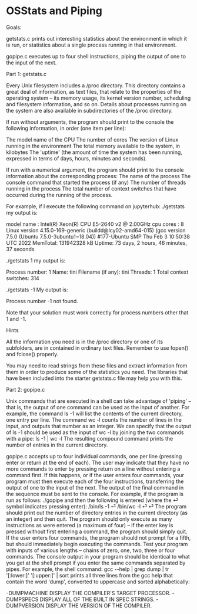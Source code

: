 # OSStats and Piping

Goals:


getstats.c prints out interesting statistics
about the environment in which it is run, or statistics about a single
process running in that environment.

gopipe.c  executes up to four shell instructions, piping the output of one to the input of the   next.


Part 1: getstats.c

Every Unix filesystem includes a /proc directory.  This directory
contains a great deal of information, as text files, that relate to
the properties of the operating system – its memory usage, its kernel
version number, scheduling and filesystem information, and so on.
Details about processes running on the system are also available in
subdirectories of the /proc directory.

If run without arguments, the program should print to the console
the following information, in order (one item per line):

The model name of the CPU
The number of cores
The version of Linux running in the environment
The total memory available to the system, in kilobytes
The 'uptime' (the amount of time the system has been running, expressed in terms of days, hours, minutes and seconds).


If run with a numerical argument, the program should print to the
console information about the corresponding process:
The name of the process
The console command that started the process (if any)
The number of threads running in the process
The total number of context switches that have occurred during the running of the process.

For example, if I execute the following command on jupyterhub:
./getstats
my output is:

model name      : Intel(R) Xeon(R) CPU E5-2640 v2 @ 2.00GHz
cpu cores       : 8
Linux version 4.15.0-169-generic (buildd@lcy02-amd64-015) (gcc version 7.5.0 (Ubuntu 7.5.0-3ubuntu1~18.04)) #177-Ubuntu SMP Thu Feb 3 10:50:38 UTC 2022
MemTotal:       131942328 kB
Uptime: 73 days, 2 hours, 46 minutes, 37 seconds

./getstats 1
my output is:

Process number: 1
Name:   tini
Filename (if any): tini
Threads:        1
Total context switches: 314

./getstats -1
My output is:

Process number -1 not found.


Note that your solution must work correctly for process numbers other
that 1 and -1.

Hints


All the information you need is in the /proc directory or one of
its subfolders, are in contained in ordinary text files.
Remember to use fopen() and fclose() properly.


You may need to read strings from these files and extract
information from them in order to produce some of the statistics
you need.  The libraries that have been included into the starter
getstats.c file may help you with this.


Part 2: gopipe.c

Unix commands that are executed in a shell can take advantage of
'piping' – that is, the output of one command can be used as the input
of another.  For example, the command ls -1 will list the contents
of the current directory, one entry per line.  The command wc -l
counts the number of lines in the input, and outputs that number as an
integer.  We can specify that the output of ls -1 should be used as
the input of wc -l by joining the two commands with a pipe:
ls -1 | wc -l
The resulting compound command prints the number of entries in the
current directory.

gopipe.c  accepts up to four individual
commands, one per line (pressing enter or return at the end of each).
The user may indicate that they have no more commands to enter by
pressing return on a line without entering a command first.  If this
happens, or if the user enters four commands, your program must then
execute each of the four instructions, transferring the output of one
to the input of the next.  The output of the final command in the
sequence must be sent to the console.  For example, if the program is
run as follows:
./gopipe
and then the following is entered (where the ⏎ symbol indicates
pressing enter):
/bin/ls -1 ⏎
/bin/wc -l ⏎
⏎
The program should print out the number of directory entries in the
current directory (as an integer) and then quit.
The program should only execute as many instructions as were entered
(a maximum of four) – if the enter key is pressed without first
entering a command, the program should simply quit.  If the user
enters four commands, the program should not prompt for a fifth, but
should immediately begin executing the commands.
Test your program with inputs of various lengths – chains of zero,
one, two, three or four commands.  The console output in your program
should be identical to what you get at the shell prompt if you enter
the same commands separated by pipes.  For example, the shell command:
gcc --help | grep dump | tr '[:lower:]' '[:upper:]' | sort 
prints all three lines from the gcc help that contain the word 'dump',
converted to uppercase and sorted alphabetically:

  -DUMPMACHINE             DISPLAY THE COMPILER'S TARGET PROCESSOR.
  -DUMPSPECS               DISPLAY ALL OF THE BUILT IN SPEC STRINGS.
  -DUMPVERSION             DISPLAY THE VERSION OF THE COMPILER.
